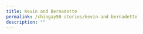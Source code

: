 ```yaml
---
title: Kevin and Bernadette
permalink: /chingay50-stories/kevin-and-bernadette
description: ""
---
```

